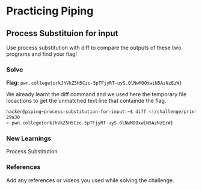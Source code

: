 # Practicing Piping

## Process Substituion for input 
Use process substitution with diff to compare the outputs of these two programs and find your flag!

### Solve
**Flag:** `pwn.college{orkJhVkZ5H5Czc-5pTFjyRT-uyS.0lNwMDOxwiN5AzNzEzW}`

We already learnt the diff command and we used here the temporary file locactions to get the unmatched text line that containde the flag. 
``` bash
hacker@piping~process-substitution-for-input:~$ diff <(/challenge/print_decoys) <(/challenge/print_decoys_and_flag)
29a30
> pwn.college{orkJhVkZ5H5Czc-5pTFjyRT-uyS.0lNwMDOxwiN5AzNzEzW}
```

### New Learnings
Process Substitution

### References 
Add any references or videos you used while solving the challenge.
